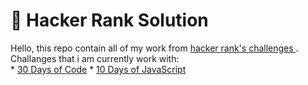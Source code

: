 # :full_moon_with_face: Hacker Rank Solution
<p>Hello, this repo contain all of my work from <a href="https://hackerrank.com"> hacker rank's challenges </a>. Challanges that i am currently work with: <br>
* <a href="https://www.hackerrank.com/domains/tutorials/30-days-of-code">30 Days of Code</a>
* <a href="https://www.hackerrank.com/domains/tutorials/10-days-of-javascript">10 Days of JavaScript</a>
<p>
